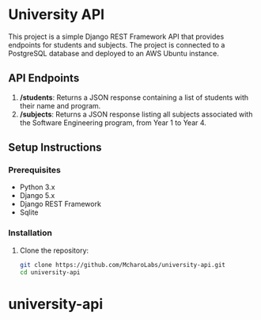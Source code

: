 # University API

This project is a simple Django REST Framework API that provides endpoints for students and subjects. The project is connected to a PostgreSQL database and deployed to an AWS Ubuntu instance.

## API Endpoints

1. **/students**: Returns a JSON response containing a list of students with their name and program.
2. **/subjects**: Returns a JSON response listing all subjects associated with the Software Engineering program, from Year 1 to Year 4.

## Setup Instructions

### Prerequisites

- Python 3.x
- Django 5.x
- Django REST Framework
- Sqlite

### Installation

1. Clone the repository:
   ```bash
   git clone https://github.com/McharoLabs/university-api.git
   cd university-api
   ```
# university-api
